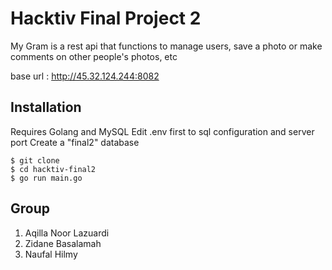 # Hacktiv Final Project 2
My Gram is a rest api that functions to manage users, save a photo or make comments on other people's photos, etc

base url : http://45.32.124.244:8082 

## Installation

Requires Golang and MySQL
Edit .env first to sql configuration and server port
Create a "final2" database

```
$ git clone
$ cd hacktiv-final2
$ go run main.go
```

## Group

1. Aqilla Noor Lazuardi
2. Zidane Basalamah
3. Naufal Hilmy
